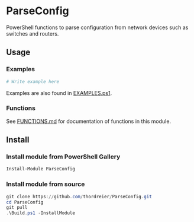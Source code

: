 # ParseConfig

PowerShell functions to parse configuration from network devices such as switches and routers.

## Usage

### Examples

```powershell
# Write example here
```

Examples are also found in [EXAMPLES.ps1](EXAMPLES.ps1).

### Functions

See [FUNCTIONS.md](FUNCTIONS.md) for documentation of functions in this module.

## Install

### Install module from PowerShell Gallery

```powershell
Install-Module ParseConfig
```

### Install module from source

```powershell
git clone https://github.com/thordreier/ParseConfig.git
cd ParseConfig
git pull
.\Build.ps1 -InstallModule
```
